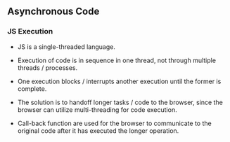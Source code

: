## Asynchronous Code

### JS Execution

- JS is a single-threaded language.
- Execution of code is in sequence in one thread, not through multiple threads / processes.
- One execution blocks / interrupts another execution until the former is complete.

- The solution is to handoff longer tasks / code to the browser, since the browser can utilize multi-threading for code execution.
- Call-back function are used for the browser to communicate to the original code after it has executed the longer operation.
